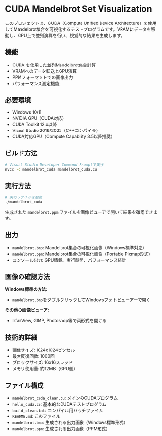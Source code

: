 # CUDA Mandelbrot Set Visualization

このプロジェクトは、CUDA（Compute Unified Device Architecture）を使用してMandelbrot集合を可視化するテストプログラムです。VRAMにデータを移動し、GPU上で並列演算を行い、視覚的な結果を生成します。

## 機能

- CUDA を使用した並列Mandelbrot集合計算
- VRAMへのデータ転送とGPU演算
- PPMフォーマットでの画像出力
- パフォーマンス測定機能

## 必要環境

- Windows 10/11
- NVIDIA GPU（CUDA対応）
- CUDA Toolkit 12.x以降
- Visual Studio 2019/2022（C++コンパイラ）
- CUDA対応GPU（Compute Capability 3.5以降推奨）

## ビルド方法

```bash
# Visual Studio Developer Command Promptで実行
nvcc -o mandelbrot_cuda mandelbrot_cuda.cu
```

## 実行方法

```bash
# 実行ファイルを起動
./mandelbrot_cuda
```

生成された `mandelbrot.ppm` ファイルを画像ビューアで開いて結果を確認できます。

## 出力

- `mandelbrot.bmp`: Mandelbrot集合の可視化画像（Windows標準対応）
- `mandelbrot.ppm`: Mandelbrot集合の可視化画像（Portable Pixmap形式）
- コンソール出力: GPU情報、実行時間、パフォーマンス統計

## 画像の確認方法

**Windows標準の方法:**

- `mandelbrot.bmp`をダブルクリックしてWindowsフォトビューアーで開く

**その他の画像ビューア:**

- IrfanView, GIMP, Photoshop等で両形式を開ける

## 技術的詳細

- 画像サイズ: 1024x1024ピクセル
- 最大反復回数: 1000回
- ブロックサイズ: 16x16スレッド
- メモリ使用量: 約12MB（GPU側）

## ファイル構成

- `mandelbrot_cuda_clean.cu`: メインのCUDAプログラム
- `hello_cuda.cu`: 基本的なCUDAテストプログラム
- `build_clean.bat`: コンパイル用バッチファイル
- `README.md`: このファイル
- `mandelbrot.bmp`: 生成される出力画像（Windows標準形式）
- `mandelbrot.ppm`: 生成される出力画像（PPM形式）
